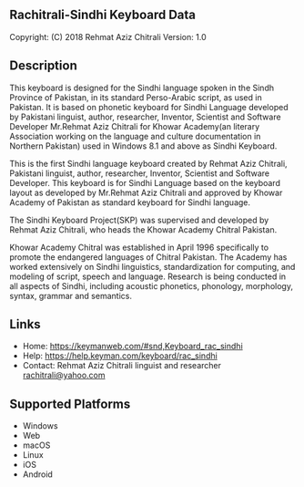 Rachitrali-Sindhi Keyboard Data
-------------------------------

Copyright:      (C) 2018 Rehmat Aziz Chitrali
Version:        1.0

Description
-----------

This keyboard is designed for the Sindhi language spoken in the Sindh Province  of Pakistan, in its standard Perso-Arabic script, as used in Pakistan. It is based on phonetic keyboard for Sindhi Language developed by Pakistani linguist, author, researcher, Inventor, Scientist and Software Developer Mr.Rehmat Aziz Chitrali for Khowar Academy(an literary Association working on the language and culture documentation in Northern Pakistan) used in Windows 8.1 and above as Sindhi Keyboard.

This is the first Sindhi language keyboard created by Rehmat Aziz Chitrali, Pakistani linguist, author, researcher, Inventor, Scientist and Software Developer. This keyboard is for Sindhi Language based on the keyboard layout as developed by Mr.Rehmat Aziz Chitrali and approved by Khowar Academy of Pakistan as standard keyboard for Sindhi language.

The Sindhi Keyboard Project(SKP) was supervised and developed by Rehmat Aziz Chitrali, who heads the Khowar Academy Chitral Pakistan.

Khowar Academy Chitral was established in April 1996 specifically to promote the endangered languages of Chitral Pakistan. The Academy has worked extensively on Sindhi linguistics, standardization for computing, and modeling of script, speech and language. Research is being conducted in all aspects of Sindhi, including acoustic phonetics, phonology, morphology, syntax, grammar and semantics.

Links
-----


 * Home:    https://keymanweb.com/#snd,Keyboard_rac_sindhi
 * Help:    https://help.keyman.com/keyboard/rac_sindhi
 * Contact: Rehmat Aziz Chitrali linguist and researcher <rachitrali@yahoo.com>

Supported Platforms
-------------------
 * Windows
 * Web
 * macOS
 * Linux
 * iOS
 * Android
